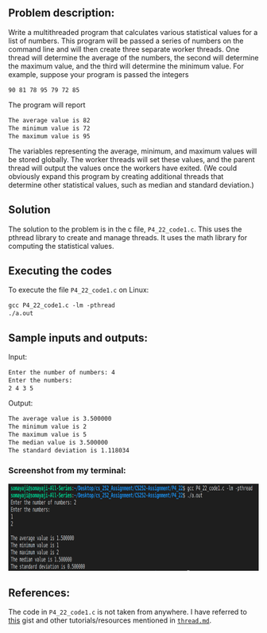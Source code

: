 ## Problem description:

Write a multithreaded program that calculates various statistical values
for a list of numbers. This program will be passed a series of numbers
on the command line and will then create three separate worker threads.
One thread will determine the average of the numbers, the second will
determine the maximum value, and the third will determine the minimum value. For example, suppose your program is passed the integers
```
90 81 78 95 79 72 85
```
The program will report
```
The average value is 82
The minimum value is 72
The maximum value is 95
```
The variables representing the average, minimum, and maximum values
will be stored globally. The worker threads will set these values, and
the parent thread will output the values once the workers have exited.
(We could obviously expand this program by creating additional threads
that determine other statistical values, such as median and standard
deviation.)

## Solution
The solution to the problem is in the c file, `P4_22_code1.c`. This uses the pthread library to create and manage threads. It uses the math library for computing the statistical values.

## Executing the codes
To execute the file `P4_22_code1.c` on Linux:
```
gcc P4_22_code1.c -lm -pthread
./a.out
```

## Sample inputs and outputs:
Input:
```
Enter the number of numbers: 4
Enter the numbers: 
2 4 3 5
```
Output:
```
The average value is 3.500000
The minimum value is 2
The maximum value is 5
The median value is 3.500000
The standard deviation is 1.118034
```
### Screenshot from my terminal:
<img src="https://github.com/Sharvani2002/CS252-Assignment/blob/main/Images/P4_22_sample_output1.png" width="800" height="175" />


## References:
The code in `P4_22_code1.c` is not taken from anywhere. I have referred to <a href="https://gist.github.com/Jabiribn/e58bf13c678953891900e5f982b48037">this</a> gist and other tutorials/resources mentioned in <a href="https://github.com/Sharvani2002/CS252-Assignment/blob/main/thread.md">`thread.md`</a>.
